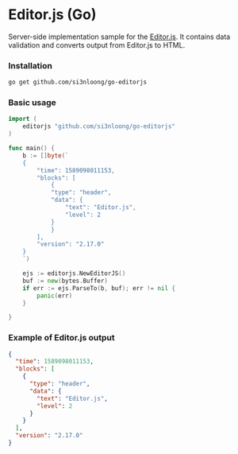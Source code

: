 # Editor.js (Go)

Server-side implementation sample for the [Editor.js](https://github.com/codex-team/editor.js). It contains data validation and converts output from Editor.js to HTML.

### Installation

```bash
go get github.com/si3nloong/go-editorjs
```

### Basic usage

```go
import (
    editorjs "github.com/si3nloong/go-editorjs"
)

func main() {
    b := []byte(`
    {
        "time": 1589098011153,
        "blocks": [
            {
            "type": "header",
            "data": {
                "text": "Editor.js",
                "level": 2
            }
            }
        ],
        "version": "2.17.0"
    }
    `)

    ejs := editorjs.NewEditorJS()
    buf := new(bytes.Buffer)
    if err := ejs.ParseTo(b, buf); err != nil {
        panic(err)
    }

}
```

### Example of Editor.js output

```json
{
  "time": 1589098011153,
  "blocks": [
    {
      "type": "header",
      "data": {
        "text": "Editor.js",
        "level": 2
      }
    }
  ],
  "version": "2.17.0"
}
```
